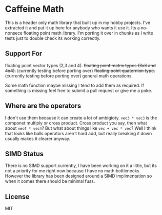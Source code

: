 # Caffeine Math
This is a header only math library that built up in my hobby projects. I've extracted it and put it up here for anybody who wants it use it. Its a no-nonsece floating point math library. I'm porting it over in chunks as I write tests just to double check its working correctly.


## Support For
floating point vector types (2,3 and 4).
~~floating point matrix types (3x3 and 4x4).~~ (currently testing before porting over)
~~floating point quaternion type.~~ (currently testing before porting over)
general math operations.

Some math function maybe missing I tend to add them as required. If something is missing feel free to submit a pull request or give me a poke.


## Where are the operators
I don't use them because it can create a lot of ambigioty. `vec3 * vec3` is the componet multiply or cross product. Cross product you say, then what about `vec4 * vec4`? But what about things like `vec + vec * vec`? Well I think that looks like balls operators aren't hard add, but really breaking it down usually makes it clearer anyway.


## SIMD Status
There is no SIMD support currently, I have been working on it a little, but its not a priority for me right now because I have no math bottlenecks. However the library has been designed around a SIMD implimentation so when it comes there should be minimal fuss.


## License
MIT